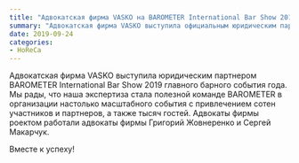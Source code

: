```yaml
---
title: "Адвокатская фирма VASKO на BAROMETER International Bar Show 2019"
summary: "Адвокатская фирма VASKO выступила официальным юридическим партнером BAROMETER International Bar Show 2019"
date: 2019-09-24
categories:
- HoReCa
---
```


Адвокатская фирма VASKO выступила юридическим партнером BAROMETER International Bar Show 2019 главного барного события года. Мы рады, что наша экспертиза стала полезной команде BAROMETER в организации настолько масштабного события с привлечением сотен участников и партнеров, а также тысяч гостей. Адвокаты фирмы роектом работали адвокаты фирмы Григорий Жовнеренко и Сергей Макарчук.

Вместе к успеху!